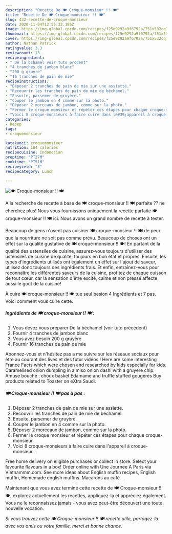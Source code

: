 ```yaml
---
description: "Recette De 🍽️ Croque-monsieur !! 🍽️"
title: "Recette De 🍽️ Croque-monsieur !! 🍽️"
slug: 432-recette-de-croque-monsieur
date: 2020-11-04T12:55:33.185Z
image: https://img-global.cpcdn.com/recipes/f25e9292a9f6792a/751x532cq70/🍽️-croque-monsieur-🍽️-photo-principale-de-la-recette.jpg
thumbnail: https://img-global.cpcdn.com/recipes/f25e9292a9f6792a/751x532cq70/🍽️-croque-monsieur-🍽️-photo-principale-de-la-recette.jpg
cover: https://img-global.cpcdn.com/recipes/f25e9292a9f6792a/751x532cq70/🍽️-croque-monsieur-🍽️-photo-principale-de-la-recette.jpg
author: Nathan Patrick
ratingvalue: 3.3
reviewcount: 13
recipeingredient:
- " De la bchamel voir tuto prcdent"
- "4 tranches de jambon blanc"
- "200 g gruyre"
- "16 tranches de pain de mie"
recipeinstructions:
- "Déposer 2 tranches de pain de mie sur une assiette."
- "Recouvrir les tranches de pain de mie de béchamel."
- "Ensuite, parsemer de gruyère."
- "Couper le jambon en 4 comme sur la photo."
- "Déposer 2 morceaux de jambon, comme sur la photo."
- "Fermer le croque monsieur et répéter ces étapes pour chaque croque-monsieur."
- "Voici 8 croque-monsieurs à faire cuire dans l&#39;appareil à croque-monsieur."
categories:
- Resep
tags:
- croquemonsieur

katakunci: croquemonsieur 
nutrition: 104 calories
recipecuisine: Indonesian
preptime: "PT27M"
cooktime: "PT51M"
recipeyield: "3"
recipecategory: Lunch

---
```



![🍽️ Croque-monsieur !! 🍽️](https://img-global.cpcdn.com/recipes/f25e9292a9f6792a/751x532cq70/🍽️-croque-monsieur-🍽️-photo-principale-de-la-recette.jpg)

A la recherche de recette à base de 🍽️ croque-monsieur !! 🍽️ parfaite ?? ne cherchez plus! Nous vous fournissons uniquement la recette parfaite 🍽️ croque-monsieur !! 🍽️ ici. Nous avons un grand nombre de recette à tester.

Beaucoup de gens n'osent pas cuisiner 🍽️ croque-monsieur !! 🍽️ de peur que la nourriture ne soit pas comme prévu. Beaucoup de choses ont un effet sur la qualité gustative de 🍽️ croque-monsieur !! 🍽️! En partant de la qualité des ustensiles de cuisine, assurez-vous toujours d'utiliser des ustensiles de cuisine de qualité, toujours en bon état et propres. Ensuite, les types d'ingrédients utilisés ont également un effet sur l'ajout de saveur, utilisez donc toujours des ingrédients frais. Et enfin, entraînez-vous pour reconnaître les différentes saveurs de la cuisine, profitez de chaque cuisson de tout cœur, car la sensation d'être excité, calme et non pressé affecte aussi le goût de la cuisine!

<!--inarticleads1-->

À cuire 🍽️ croque-monsieur !! 🍽️ tue seul besion 4 Ingrédients et 7 pas. Voici comment vous cuire cette.

##### Ingrédients de 🍽️ croque-monsieur !! 🍽️ :

1. Vous devez vous préparer  De la béchamel (voir tuto précédent)
1. Fournir 4 tranches de jambon blanc
1. Vous avez besoin 200 g gruyère
1. Fournir 16 tranches de pain de mie


Abonnez-vous et n&#39;hésitez pas a me suivre sur les réseaux sociaux pour être au courant des lives et des futur vidéos ! Here are some interesting France Facts which were chosen and researched by kids especially for kids. Caramelised onion dumpling in a miso onion dashi with a gruyere chip. Amuse bouche : choux basket Edamame and truffle stuffed gougères Buy products related to Toaster on eXtra Saudi. 

<!--inarticleads2-->

##### 🍽️ Croque-monsieur !! 🍽️ pas à pas :

1. Déposer 2 tranches de pain de mie sur une assiette.
1. Recouvrir les tranches de pain de mie de béchamel.
1. Ensuite, parsemer de gruyère.
1. Couper le jambon en 4 comme sur la photo.
1. Déposer 2 morceaux de jambon, comme sur la photo.
1. Fermer le croque monsieur et répéter ces étapes pour chaque croque-monsieur.
1. Voici 8 croque-monsieurs à faire cuire dans l&#39;appareil à croque-monsieur.


Free home delivery on eligible purchases or collect in store. Select your favourite flavours in a box! Order online with Une Journee A Paris via Vietnammm.com. See more ideas about English muffin recipes, English muffin, Homemade english muffins. Macarons au café ️ ️ ️. 

<!--inarticleads1-->

<p>
Maintenant que vous avez terminé cette recette de 🍽️ Croque-monsieur !! 🍽️, explorez actuellement les recettes, appliquez-la et appréciez également. Vous ne le reconnaissez jamais - vous avez peut-être découvert une toute nouvelle vocation.
</p>

<p>
<i>Si vous trouvez cette 🍽️ Croque-monsieur !! 🍽️ recette utile, partagez-la avec vos amis ou votre famille, merci et bonne chance.</i>
</p>
